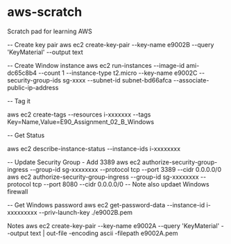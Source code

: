 aws-scratch
===========

Scratch pad for learning AWS






-- Create key pair
aws ec2 create-key-pair --key-name e9002B --query 'KeyMaterial' --output text 

-- Create Window instance
aws ec2 run-instances --image-id ami-dc65c8b4 --count 1 --instance-type t2.micro --key-name e9002C --security-group-ids sg-xxxx --subnet-id subnet-bd66afca --associate-public-ip-address

-- Tag it

aws ec2 create-tags --resources i-xxxxxxx  --tags  Key=Name,Value=E90_Assignment_02_B_Windows

-- Get Status

aws ec2 describe-instance-status --instance-ids i-xxxxxxxx


-- Update Security Group - Add 3389
aws ec2 authorize-security-group-ingress --group-id sg-xxxxxxxx --protocol tcp --port 3389 --cidr 0.0.0.0/0
aws ec2 authorize-security-group-ingress --group-id sg-xxxxxxxx --protocol tcp --port  8080 --cidr 0.0.0.0/0
-- Note also updaet Windows firewall

-- Get Windows password
aws ec2 get-password-data --instance-id  i-xxxxxxxxx --priv-launch-key  ./e9002B.pem


Notes
aws ec2 create-key-pair --key-name e9002A --query 'KeyMaterial' --output text | out-file -encoding ascii -filepath e9002A.pem

